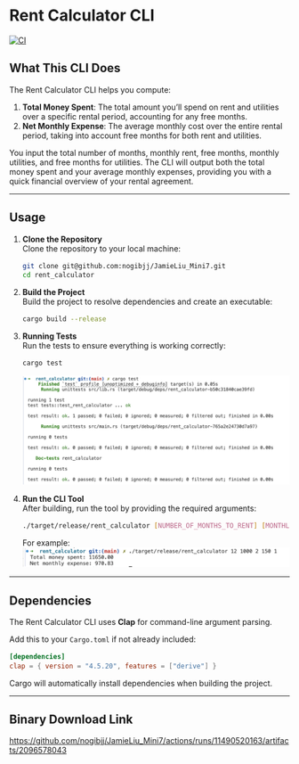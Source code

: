 # Rent Calculator CLI

[![CI](https://github.com/nogibjj/JamieLiu_Mini7/actions/workflows/CI.yml/badge.svg)](https://github.com/nogibjj/JamieLiu_Mini7/actions/workflows/CI.yml)

## What This CLI Does

The Rent Calculator CLI helps you compute:

1. **Total Money Spent**: The total amount you’ll spend on rent and utilities over a specific rental period, accounting for any free months.
2. **Net Monthly Expense**: The average monthly cost over the entire rental period, taking into account free months for both rent and utilities.

You input the total number of months, monthly rent, free months, monthly utilities, and free months for utilities. The CLI will output both the total money spent and your average monthly expenses, providing you with a quick financial overview of your rental agreement.

---

## Usage

1. **Clone the Repository**<br>
   Clone the repository to your local machine:

   ```bash
   git clone git@github.com:nogibjj/JamieLiu_Mini7.git
   cd rent_calculator
   ```

2. **Build the Project**<br>
   Build the project to resolve dependencies and create an executable:
   ```bash
   cargo build --release
   ```
3. **Running Tests**<br>
   Run the tests to ensure everything is working correctly:

   ```bash
   cargo test
   ```

   ![test](test.png)

4. **Run the CLI Tool**<br>
   After building, run the tool by providing the required arguments:

   ```bash
   ./target/release/rent_calculator [NUMBER_OF_MONTHS_TO_RENT] [MONTHLY_RENT] [NUMBER_OF_FREE_MONTHS] [MONTHLY_UTILITIES] [NUMBER_OF_FREE_MONTHS_UTILITIES]
   ```

   For example:
   ![output](output.png)

---

## Dependencies

The Rent Calculator CLI uses **Clap** for command-line argument parsing.

Add this to your `Cargo.toml` if not already included:

```toml
[dependencies]
clap = { version = "4.5.20", features = ["derive"] }
```

Cargo will automatically install dependencies when building the project.

---

## Binary Download Link
https://github.com/nogibjj/JamieLiu_Mini7/actions/runs/11490520163/artifacts/2096578043
